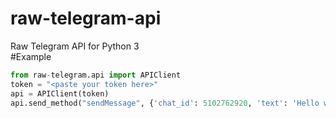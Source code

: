 # raw-telegram-api
Raw Telegram API for Python 3\
#Example
```python
from raw-telegram.api import APIClient
token = "<paste your token here>"
api = APIClient(token)
api.send_method("sendMessage", {'chat_id': 5102762920, 'text': 'Hello world!'})
```
